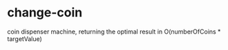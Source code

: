 # change-coin
coin dispenser machine, returning the optimal result in O(numberOfCoins * targetValue)
